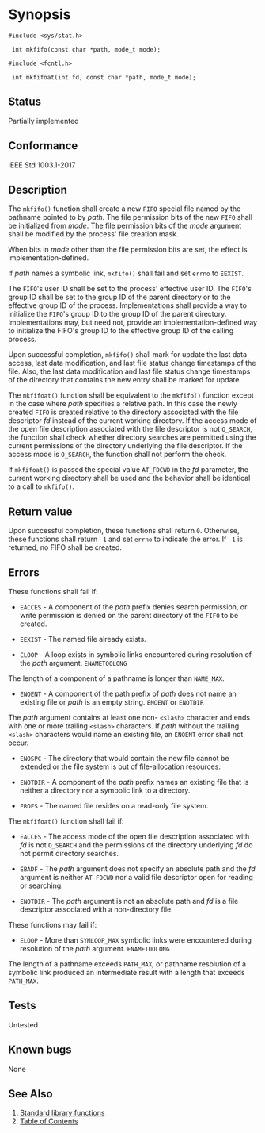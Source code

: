 # Synopsis 
`#include <sys/stat.h>`</br>

` int mkfifo(const char *path, mode_t mode);`</br>

`#include <fcntl.h>`</br>

` int mkfifoat(int fd, const char *path, mode_t mode);`</br>

## Status
Partially implemented
## Conformance
IEEE Std 1003.1-2017
## Description


The `mkfifo()` function shall create a new `FIFO` special file named by the pathname pointed to by _path_. The file
permission bits of the new `FIFO` shall be initialized from _mode_. The file permission bits of the _mode_ argument shall
be modified by the process' file creation mask.

When bits in _mode_ other than the file permission bits are set, the effect is implementation-defined.

If _path_ names a symbolic link, `mkfifo()` shall fail and set `errno` to `EEXIST`.

The `FIFO`'s user ID shall be set to the process' effective user ID. The `FIFO`'s group ID shall be set to the group ID of the
parent directory or to the effective group ID of the process. Implementations shall provide a way to initialize the `FIFO`'s group ID
to the group ID of the parent directory. Implementations may, but need not, provide an implementation-defined way to initialize the
FIFO's group ID to the effective group ID of the calling process.

Upon successful completion, `mkfifo()` shall mark for update the last data access, last data modification, and last file
status change timestamps of the file. Also, the last data modification and last file status change timestamps of the directory that
contains the new entry shall be marked for update.

The `mkfifoat()` function shall be equivalent to the `mkfifo()` function except in the case where _path_
specifies a relative path. In this case the newly created `FIFO` is created relative to the directory associated with the file
descriptor _fd_ instead of the current working directory. If the access mode of the open file description associated with the
file descriptor is not `O_SEARCH`, the function shall check whether directory searches are permitted using the current permissions of
the directory underlying the file descriptor. If the access mode is `O_SEARCH`, the function shall not perform the check.

If `mkfifoat()` is passed the special value `AT_FDCWD` in the _fd_ parameter, the current working directory shall be
used and the behavior shall be identical to a call to `mkfifo()`.


## Return value


Upon successful completion, these functions shall return `0`. Otherwise, these functions shall return `-1` and set `errno` to
indicate the error. If `-1` is returned, no FIFO shall be created.


## Errors


These functions shall fail if:


 * `EACCES` - A component of the _path_ prefix denies search permission, or write permission is denied on the parent directory of the `FIFO` to
be created.

 * `EEXIST` - The named file already exists.

 * `ELOOP` - A loop exists in symbolic links encountered during resolution of the _path_ argument.
`ENAMETOOLONG`

The length of a component of a pathname is longer than `NAME_MAX`.

 * `ENOENT` - A component of the path prefix of _path_ does not name an existing file or _path_ is an empty string.
`ENOENT` or `ENOTDIR`

The _path_ argument contains at least one non- `<slash>` character and ends with one or more trailing `<slash>`
characters. If _path_ without the trailing `<slash>` characters would name an existing file, an `ENOENT` error shall not
occur.

 * `ENOSPC` - The directory that would contain the new file cannot be extended or the file system is out of file-allocation resources.

 * `ENOTDIR` - A component of the _path_ prefix names an existing file that is neither a directory nor a symbolic link to a directory.

 * `EROFS` - The named file resides on a read-only file system.

The `mkfifoat()` function shall fail if:


 * `EACCES` - The access mode of the open file description associated with _fd_ is not `O_SEARCH` and the permissions of the directory
underlying _fd_ do not permit directory searches.

 * `EBADF` - The _path_ argument does not specify an absolute path and the _fd_ argument is neither `AT_FDCWD` nor a valid file
descriptor open for reading or searching.

 * `ENOTDIR` - The _path_ argument is not an absolute path and _fd_ is a file descriptor associated with a non-directory file.

These functions may fail if:


 * `ELOOP` - More than `SYMLOOP_MAX` symbolic links were encountered during resolution of the _path_ argument.
`ENAMETOOLONG`

The length of a pathname exceeds `PATH_MAX`, or pathname resolution of a symbolic link produced an intermediate result with a
length that exceeds `PATH_MAX`.





## Tests

Untested

## Known bugs

None

## See Also 
1. [Standard library functions](../README.md)
2. [Table of Contents](../../../README.md)
